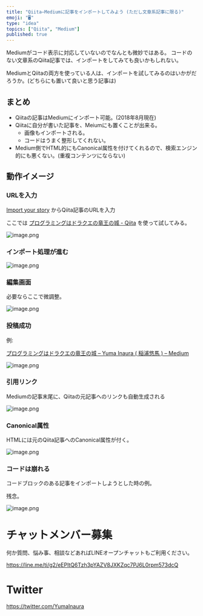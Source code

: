 ```yaml
---
title: "Qiita—Mediumに記事をインポートしてみよう (ただし文章系記事に限る)"
emoji: "🖥"
type: "idea"
topics: ["Qiita", "Medium"]
published: true
---
```


Mediumがコード表示に対応していないのでなんとも微妙ではある。
コードのない文章系のQiita記事では、インポートをしてみても良いかもしれない。

MediumとQiitaの両方を使っている人は、インポートを試してみるのはいかがだろうか。(どちらにも置いて良いと思う記事は)

## まとめ

- Qiitaの記事はMediumにインポート可能。(2018年8月現在)
- Qiitaに自分が書いた記事を、Meiumにも置くことが出来る。
  - 画像もインポートされる。
  - コードはうまく整形してくれない。
- Medium側でHTML的にもCanonical属性を付けてくれるので、検索エンジン的にも悪くない。(重複コンテンツにならない)

## 動作イメージ

### URLを入力

[Import your story](https://medium.com/p/import) からQiita記事のURLを入力

ここでは [プログラミングはドラクエの竜王の城 - Qiita](https://qiita.com/YumaInaura/items/bba1657b5f1f807830e3) を使って試してみる。

![image.png](https://qiita-image-store.s3.amazonaws.com/0/89618/c8ce45cc-0cd0-9f32-3f1c-7637e6d0d363.png)

### インポート処理が進む

![image.png](https://qiita-image-store.s3.amazonaws.com/0/89618/f7e79db8-bf10-7f06-f278-037b5bb71bae.png)

### 編集画面

必要ならここで微調整。

![image.png](https://qiita-image-store.s3.amazonaws.com/0/89618/e2ecdacd-abf2-4486-edb6-7ad3f0394b88.png)

### 投稿成功

例:

[プログラミングはドラクエの竜王の城 – Yuma Inaura ( 稲浦悠馬 ) – Medium](https://medium.com/@YumaInaura/%E3%83%97%E3%83%AD%E3%82%B0%E3%83%A9%E3%83%9F%E3%83%B3%E3%82%B0%E3%81%AF%E3%83%89%E3%83%A9%E3%82%AF%E3%82%A8%E3%81%AE%E7%AB%9C%E7%8E%8B%E3%81%AE%E5%9F%8E-6e6dcd771ba6)


![image.png](https://qiita-image-store.s3.amazonaws.com/0/89618/ac9de362-427c-9570-568c-89ee09d5daad.png)


### 引用リンク

Mediumの記事末尾に、Qiitaの元記事へのリンクも自動生成される

![image.png](https://qiita-image-store.s3.amazonaws.com/0/89618/976fc536-c8d3-6c26-b274-d9fe7184e2a4.png)

### Canonical属性

HTMLには元のQiita記事へのCanonical属性が付く。

![image.png](https://qiita-image-store.s3.amazonaws.com/0/89618/e064fc1e-2dfb-840d-a855-4a1be25a5446.png)

### コードは崩れる

コードブロックのある記事をインポートしようとした時の例。

残念。

![image.png](https://qiita-image-store.s3.amazonaws.com/0/89618/42051273-92f4-88a6-ceb2-ce1145137de2.png)









<!-- Update From Qiita API -->

# チャットメンバー募集


何か質問、悩み事、相談などあればLINEオープンチャットもご利用ください。

https://line.me/ti/g2/eEPltQ6Tzh3pYAZV8JXKZqc7PJ6L0rpm573dcQ





# Twitter


https://twitter.com/YumaInaura


<!-- Update From Qiita API -->



